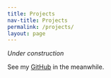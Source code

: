 ```yaml
---
title: Projects
nav-title: Projects
permalink: /projects/
layout: page
---
```


*Under construction*

See my [GitHub](https://github.com/ThachAndrew) in the meanwhile.



